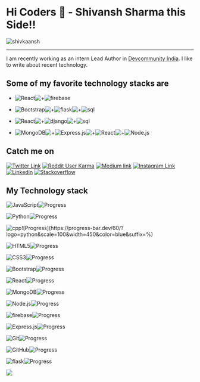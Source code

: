 # Hi Coders 👋 - Shivansh Sharma this Side!!

<img align="center" alt="shivkaansh" src="https://github-readme-stats.vercel.app/api?username=shivkaansh&show_icons=true&theme=dracula&hide_border=true&" />

<!--
<img align="center" src="https://github-readme-stats.vercel.app/api/top-langs/?username=shivkaansh&theme=black" /> -->

---

I am recently working as an intern Lead Author in [Devcommunity India](https://devcommunity.in/author/shivanshsharma/). I like to write about recent technology.

## Some of my favorite technology stacks are

- ![React](https://img.shields.io/badge/-React-blue?style=for-the-badge&logo=react&logoColor=white)![+](https://img.shields.io/badge/-%2B-white?color=white&style=for-the-badge)![firebase](https://img.shields.io/badge/-Firebase-F6820D?style=for-the-badge&logo=firebase&logoColor=white)

- ![Bootstrap](https://img.shields.io/badge/-Bootstrap-563D7C?style=for-the-badge&logo=bootstrap)![+](https://img.shields.io/badge/-%2B-white?color=white&style=for-the-badge)![flask](https://img.shields.io/badge/-Flask-black?style=for-the-badge&logo=flask&logoColor=white)![+](https://img.shields.io/badge/-%2B-white?color=white&style=for-the-badge)![sql](https://img.shields.io/badge/-SQL-13aa52?style=for-the-badge&logo=sql&logoColor=white)

- ![React](https://img.shields.io/badge/-React-blue?style=for-the-badge&logo=react&logoColor=white)![+](https://img.shields.io/badge/-%2B-white?color=white&style=for-the-badge)![django](https://img.shields.io/badge/-Django-13aa52?style=for-the-badge&logo=django&logoColor=white)![+](https://img.shields.io/badge/-%2B-white?color=white&style=for-the-badge)![sql](https://img.shields.io/badge/-SQL-13aa52?style=for-the-badge&logo=sql&logoColor=white)

- ![MongoDB](https://img.shields.io/badge/-MongoDB-13aa52?style=for-the-badge&logo=mongodb&logoColor=white)![+](https://img.shields.io/badge/-%2B-white?color=white&style=for-the-badge)![Express.js](https://img.shields.io/badge/express.js%20-%23404d59.svg?&style=for-the-badge)![+](https://img.shields.io/badge/-%2B-white?color=white&style=for-the-badge)![React](https://img.shields.io/badge/-React-blue?style=for-the-badge&logo=react&logoColor=white)![+](https://img.shields.io/badge/-%2B-white?color=white&style=for-the-badge)![Node.js](https://img.shields.io/badge/-Nodejs-43853d?style=for-the-badge&logo=Node.js&logoColor=white)

<!-- * ![MongoDB](https://img.shields.io/badge/-MongoDB-13aa52?style=for-the-badge&logo=mongodb&logoColor=white) + ![Express.js](https://img.shields.io/badge/express.js%20-%23404d59.svg?&style=for-the-badge) + ![Angular](https://img.shields.io/badge/-angular-red?style=for-the-badge&logo=Angular&logoColor=white) + ![Node.js](https://img.shields.io/badge/-Nodejs-43853d?style=for-the-badge&logo=Node.js&logoColor=white) -->

## Catch me on

[![Twitter Link](https://img.shields.io/twitter/follow/shiv_ka_ansh13?color=1DA1F2&label=%40shiv_ka_ansh13&logo=Twitter&style=for-the-badge)](https://twitter.com/shiv_ka_ansh13)
[![Reddit User Karma](https://img.shields.io/reddit/user-karma/combined/Shiv_ka_ansh_13?color=orange&label=shiv_ka_ansh13&style=for-the-badge&logo=reddit)](https://www.reddit.com/user/Shiv_ka_ansh_13)
[![Medium link](https://img.shields.io/badge/@shiv_ka_ansh-1-black.svg?&style=for-the-badge&logo=medium&logoColor=white)](https://medium.com/@shiv_ka_ansh)
[![Instagram Link](https://img.shields.io/badge/tech_tackles-75-red.svg?&style=for-the-badge&logo=Instagram&logoColor=white)](https://www.instagram.com/tech_tackles/)
[![Linkedin](https://img.shields.io/badge/Linkedin-198-%230077B5.svg?&style=for-the-badge&logo=linkedin&logoColor=white)](https://www.linkedin.com/in/shivansh-sharma-801297158/)
[![Stackoverflow](https://img.shields.io/badge/shiv_ka_ansh-17-393939.svg?&style=for-the-badge&logo=stackoverflow&logoColor=white)](https://stackoverflow.com/users/13086315/shiv-ka-ansh)

<!-- ![stackoverflow](https://meta.stackoverflow.com/users/flair/13086315.png?theme=dark) -->

## My Technology stack

![JavaScript](https://img.shields.io/badge/-JavaScript-yellow?style=flat-square&logo=javascript&logoColor=white)![Progress](https://progress-bar.dev/70/?logo=python&scale=100&width=450&color=blue&suffix=%)

![Python](https://img.shields.io/badge/-Python-blue?style=flat-square&logo=python&logoColor=white)![Progress](https://progress-bar.dev/95/?logo=python&scale=100&width=450&color=blue&suffix=%)

![cpp](https://img.shields.io/badge/C++-%230175C2.svg?&style=flat-square&logo=cplusplus&logoColor=white")![Progress](https://progress-bar.dev/60/?logo=python&scale=100&width=450&color=blue&suffix=%)

![HTML5](https://img.shields.io/badge/-HTML5-E34F26?style=flat-square&logo=html5&logoColor=white)![Progress](https://progress-bar.dev/95/?logo=python&scale=100&width=450&color=blue&suffix=%)

![CSS3](https://img.shields.io/badge/-CSS3-1572B6?style=flat-square&logo=css3)![Progress](https://progress-bar.dev/90/?logo=python&scale=100&width=450&color=blue&suffix=%)

![Bootstrap](https://img.shields.io/badge/-Bootstrap-563D7C?style=flat-square&logo=bootstrap)![Progress](https://progress-bar.dev/95/?logo=python&scale=100&width=450&color=blue&suffix=%)

![React](https://img.shields.io/badge/-React-61dbfb?style=flat-square&logo=React&logoColor=black)![Progress](https://progress-bar.dev/80/?logo=python&scale=100&width=450&color=blue&suffix=%)

<!-- ![Angular](https://img.shields.io/badge/-Angular-red?style=flat-square&logo=angular&logoColor=white)![Progress](https://progress-bar.dev/40/?logo=python&scale=100&width=450&color=blue&suffix=%) -->

<!-- ![npm](https://img.shields.io/badge/-NPM-CB3837?style=flat-square&logo=npm&logoColor=white)![Progress](https://progress-bar.dev/70/?logo=python&scale=100&width=450&color=blue&suffix=%) -->

![MongoDB](https://img.shields.io/badge/-MongoDB-13aa52?style=flat-square&logo=mongodb&logoColor=white)![Progress](https://progress-bar.dev/50/?logo=python&scale=100&width=450&color=blue&suffix=%)

![Node.js](https://img.shields.io/badge/-Nodejs-43853d?style=flat-square&logo=Node.js&logoColor=white)![Progress](https://progress-bar.dev/60/?logo=python&scale=100&width=450&color=blue&suffix=%)

![firebase](https://img.shields.io/badge/-Firebase-F6820D?style=flat-square&logo=firebase&logoColor=white)![Progress](https://progress-bar.dev/65/?logo=python&scale=100&width=450&color=blue&suffix=%)

![Express.js](https://img.shields.io/badge/express.js%20-%23404d59.svg?&style=flat-square)![Progress](https://progress-bar.dev/50/?logo=python&scale=100&width=450&color=blue&suffix=%)

![Git](https://img.shields.io/badge/-Git-orange?style=flat-square&logo=git&logoColor=white)![Progress](https://progress-bar.dev/90/?logo=python&scale=100&width=450&color=blue&suffix=%)

![GitHub](https://img.shields.io/badge/-GitHub-181717?style=flat-square&logo=github&logoColor=white)![Progress](https://progress-bar.dev/80/?logo=python&scale=100&width=450&color=blue&suffix=%)

<!--
![django](https://img.shields.io/badge/-Django-13aa52?style=flat-square&logo=django&logoColor=white)![Progress](https://progress-bar.dev/70/?logo=python&scale=100&width=450&color=blue&suffix=%) -->

![flask](https://img.shields.io/badge/-Flask-black?style=flat-square&logo=flask&logoColor=white)![Progress](https://progress-bar.dev/80/?logo=python&scale=100&width=450&color=blue&suffix=%)

<!--
![tensorflow](https://img.shields.io/badge/-Tensorflow-orange?style=flat-square&logo=tensorflow&logoColor=white)![Progress](https://progress-bar.dev/70/?logo=python&scale=100&width=450&color=blue&suffix=%) -->

<!-- ![Dart](https://img.shields.io/badge/dart-%230175C2.svg?&style=flat-square&logo=dart&logoColor=white")
![Flutter](https://img.shields.io/badge/Flutter%20-%2302569B.svg?&style=flat-square&logo=Flutter&logoColor=white) -->

<!-- <img src="https://hitcounter.pythonanywhere.com/count/tag.svg?url=https%3A%2F%2Fgithub.com%2shivkaansh%2shivkaansh" alt="Hits"> -->

<img src="https://github-readme-stats.vercel.app/api/top-langs/?username=shivkaansh&layout=compact&hide=html" />

<!--
**shivkaansh/shivkaansh** is a ✨ _special_ ✨ repository because its `README.md` (this file) appears on your GitHub profile.

Here are some ideas to get you started:

- 🔭 I’m currently working on ...
- 🌱 I’m currently learning ...
- 👯 I’m looking to collaborate on ...
- 🤔 I’m looking for help with ...
- 💬 Ask me about ...
- 📫 How to reach me: ...
- 😄 Pronouns: ...
- ⚡ Fun fact: ...
-->
